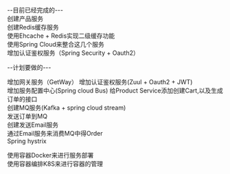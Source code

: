 --目前已经完成的--- </br>
创建产品服务</br>
创建Redis缓存服务</br>
使用Ehcache + Redis实现二级缓存功能</br>
使用Spring Cloud来整合这几个服务</br>
增加认证鉴权服务（Spring Security + Oauth2）</br>

--计划要做的---</br>

增加网关服务（GetWay）
增加认证鉴权服务(Zuul + Oauth2 + JWT)</br>
增加服务配置中心(Spring cloud Bus)
给Product Service添加创建Cart,以及生成订单的接口</br>
创建MQ服务(Kafka + spring cloud stream)</br>
发送订单到MQ</br>
创建发送Email服务</br>
通过Email服务来消费MQ中得Order</br>
Spring hystrix



使用容器Docker来进行服务部署</br>
使用容器编排K8S来进行容器的管理</br>